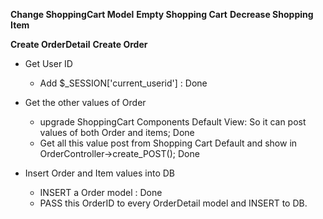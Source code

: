 **Change ShoppingCart Model**
**Empty Shopping Cart**
**Decrease Shopping Item**

**Create OrderDetail**
**Create Order**
- Get User ID
    - Add $_SESSION['current_userid'] : Done
- Get the other values of Order
    - upgrade ShoppingCart Components Default View: So it can post values of both Order and items; Done
    - Get all this value post from Shopping Cart Default and show in OrderController->create_POST(); Done

- Insert Order and Item values into DB
    - INSERT a Order model : Done
    - PASS this OrderID to every OrderDetail model and INSERT to DB.

